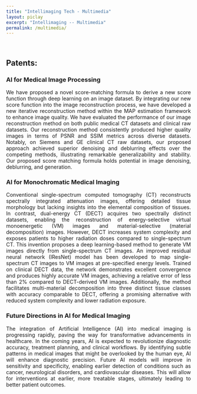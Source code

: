 ```yaml
---
title: "Intellimaging Tech - Multimedia"
layout: piclay
excerpt: "Intellimaging -- Multimedia"
permalink: /multimedia/
---
```


<br/>

<!--# Pictures-->

## Patents:

<h3>AI for Medical Image Processing</h3>
<p style="text-align: justify;">We have proposed a novel score-matching formula to derive a new score function through deep learning on an image dataset. By integrating our new score function into the image reconstruction process, we have developed a new iterative reconstruction method within the MAP estimation framework to enhance image quality. We have evaluated the performance of our image reconstruction method on both public medical CT datasets and clinical raw datasets. Our reconstruction method consistently produced higher quality images in terms of PSNR and SSIM metrics across diverse datasets. Notably, on Siemens and GE clinical CT raw datasets, our proposed approach achieved superior denoising and deblurring effects over the competing methods, illustrating remarkable generalizability and stability. Our proposed score matching formula holds potential in image denoising, deblurring, and generation.</p>

<h3>AI for Monochromatic Medical Imaging</h3>
<p style="text-align: justify;">Conventional single-spectrum computed tomography (CT) reconstructs spectrally integrated attenuation images, offering detailed tissue morphology but lacking insights into the elemental composition of tissues. In contrast, dual-energy CT (DECT) acquires two spectrally distinct datasets, enabling the reconstruction of energy-selective virtual monoenergetic (VM) images and material-selective (material decomposition) images. However, DECT increases system complexity and exposes patients to higher radiation doses compared to single-spectrum CT. This invention proposes a deep learning-based method to generate VM images directly from single-spectrum CT images. An improved residual neural network (IResNet) model has been developed to map single-spectrum CT images to VM images at pre-specified energy levels. Trained on clinical DECT data, the network demonstrates excellent convergence and produces highly accurate VM images, achieving a relative error of less than 2% compared to DECT-derived VM images. Additionally, the method facilitates multi-material decomposition into three distinct tissue classes with accuracy comparable to DECT, offering a promising alternative with reduced system complexity and lower radiation exposure.</p>

<h3>Future Directions in AI for Medical Imaging</h3>
<p style="text-align: justify;">The integration of Artificial Intelligence (AI) into medical imaging is progressing rapidly, paving the way for transformative advancements in healthcare. In the coming years, AI is expected to revolutionize diagnostic accuracy, treatment planning, and clinical workflows. By identifying subtle patterns in medical images that might be overlooked by the human eye, AI will enhance diagnostic precision. Future AI models will improve in sensitivity and specificity, enabling earlier detection of conditions such as cancer, neurological disorders, and cardiovascular diseases. This will allow for interventions at earlier, more treatable stages, ultimately leading to better patient outcomes.</p>

<!-- 
<iframe width="640" height="360" src="https://www.tube.com/embed/iaP5uIBYmGE?si=8EGqudj9qd_orU9v" title="YouTube video player" frameborder="0" allow="accelerometer; autoplay; clipboard-write; encrypted-media; gyroscope; picture-in-picture; web-share" referrerpolicy="strict-origin-when-cross-origin" allowfullscreen></iframe>

<iframe width="640" height="360" src="https://www.tube.com/embed/qgSVcsaJqKk?si=pQ9f_6ADemTqi-6H" title="YouTube video player" frameborder="0" allow="accelerometer; autoplay; clipboard-write; encrypted-media; gyroscope; picture-in-picture; web-share" referrerpolicy="strict-origin-when-cross-origin" allowfullscreen></iframe> 
-->

